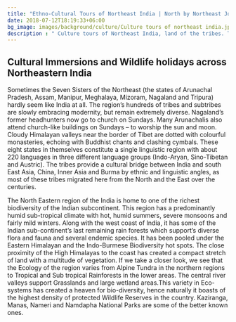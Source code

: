 ```yaml
---
title: "Ethno-Cultural Tours of Northeast India | North by Northeast Journeys"
date: 2018-07-12T18:19:33+06:00
bg_image: images/background/culture/Culture tours of northeast india.jpg
description : " Culture tours of Northeast India, land of the tribes. This region is home to some of the densest cultural, ethenic and lingual "
---
```


## Cultural Immersions and Wildlife holidays across Northeastern India

Sometimes the Seven Sisters of the Northeast (the states of Arunachal Pradesh, Assam, Manipur, Meghalaya, Mizoram, Nagaland and Tripura) hardly seem like India at all. The region’s hundreds of tribes and subtribes are slowly embracing modernity, but remain extremely diverse. Nagaland’s former headhunters now go to church on Sundays. Many Arunachalis also attend church-like buildings on Sundays – to worship the sun and moon. Cloudy Himalayan valleys near the border of Tibet are dotted with colourful monasteries, echoing with Buddhist chants and clashing cymbals. These eight states in themselves constitute a single linguistic region with about 220 languages in three different language groups (Indo-Aryan, Sino-Tibetan and Austric). The tribes provide a cultural bridge between India and south East Asia, China, Inner Asia and Burma by ethnic and linguistic angles, as most of these tribes migrated here from the North and the East over the centuries.


The North Eastern region of the India  is home to one of the richest biodiversity of the Indian subcontinent. This region has a predominantly humid sub-tropical climate with hot, humid summers, severe monsoons and fairly mild winters. Along with the west coast of India, it has some of the Indian sub-continent’s last remaining rain forests which support’s diverse flora and fauna and several endemic species. It has been pooled under the Eastern Himalayan and the Indo-Burmese Biodiversity hot spots. The close proximity of the High Himalayas to the coast has created a compact stretch of land with a multitude of vegetation. If we take a closer look, we see that the Ecology of the region varies from Alpine Tundra in the northern regions to Tropical and Sub tropical Rainforests in the lower areas. The central river valleys support Grasslands and large wetland areas.This variety in Eco-systems has created a heaven for bio-diversity, hence naturally it boasts of the highest density of protected Wildlife Reserves in the country. Kaziranga, Manas, Nameri and Namdapha National Parks are some of the better known ones. 